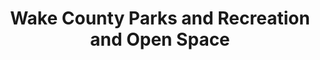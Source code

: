 ---
layout: repo
title: "Wake County Parks and Recreation and Open Space"
id: 4504
permalink: repos/4504/
---
